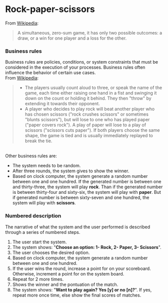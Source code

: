 # Rock-paper-scissors
From [Wikipedia](https://en.wikipedia.org/wiki/Rock%E2%80%93paper%E2%80%93scissors):
> A simultaneous, zero-sum game, it has only two possible outcomes: a draw, or a win for one player and a loss for the other.

### Business rules

Business rules are policies, conditions, or system constraints that must be considered in the execution of your processes. Business rules often influence the behavior of certain use cases.
<br>From [Wikipedia](https://en.wikipedia.org/wiki/Rock%E2%80%93paper%E2%80%93scissors):
> + The players usually count aloud to three, or speak the name of the game, each time either raising one hand in a fist and swinging it down on the count or holding it behind. They then "throw" by extending it towards their opponent.
> + A player who decides to play rock will beat another player who has chosen scissors ("rock crushes scissors" or sometimes "blunts scissors"), but will lose to one who has played paper ("paper covers rock"). A play of paper will lose to a play of scissors ("scissors cuts paper"). If both players choose the same shape, the game is tied and is usually immediately replayed to break the tie.

<br>Other business rules are:
+ The system needs to be random.
+ After three rounds, the system gives to show the winner.
+ Based on clock computer, the system generate a random number between one and one hundred. If the generated number is between one and thirty-three, the system will play **rock**. Than if the generated number is between thirty-four and sixty-six, the system will play with **paper**. But if generated number is between sixty-seven and one hundred, the system will play with **scissors**.


### Numbered description

The narrative of what the system and the user performed is described through a series of numbered steps.
1. The user start the system.
2. The system shows: "**Choose an option: 1- Rock, 2- Paper, 3- Scissors**".
3. The user chooses the desired option.
4. Based on clock computer, the system generate a random number between one and one hundred.
5. If the user wins the round, increase a point for on your scoreboard. Otherwise, increment a point for on the system board.
6. Repeat for 2 more times.
7. Shows the winner and the pontuation of the match.
8. The system shows: "**Want to play again? Yes [y] or no [n]?**". If yes, repeat more once time, else show the final scores of matches.
